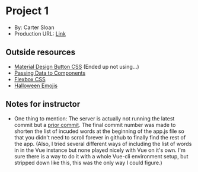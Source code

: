 # Project 1
+ By: Carter Sloan
+ Production URL: [Link](http://e28p1.cartersloan.xyz)

## Outside resources
+ [Material Design Button CSS](https://codepen.io/sebj54/pen/oxluI) (Ended up not using...)
+ [Passing Data to Components](https://www.smashingmagazine.com/2020/01/data-components-vue-js/)
+ [Flexbox CSS](https://www.w3schools.com/howto/howto_css_two_columns.asp)
+ [Halloween Emojis](https://emojipedia.org/halloween/)

## Notes for instructor
+ One thing to mention: The server is actually not running the latest commit but a [prior commit](https://github.com/csloan29/HES/commit/f26bb14ec0d0d003b71347710d24b0f8ec3f67d1). The final commit number was made to shorten the list of incuded words at the beginning of the app.js file so that you didn't need to scroll forever in github to finally find the rest of the app. (Also, I tried several different ways of including the list of words in in the Vue instance but none played nicely with Vue on it's own. I'm sure there is a way to do it with a whole Vue-cli environment setup, but stripped down like this, this was the only way I could figure.)


